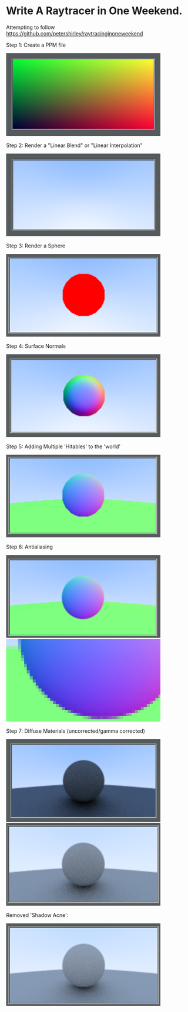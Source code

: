 # Write A Raytracer in One Weekend.
Attempting to follow https://github.com/petershirley/raytracinginoneweekend

Step 1: Create a PPM file

<img src="renders/ppm_example.png" width="420" height="224" />

Step 2: Render a "Linear Blend" or "Linear Interpolation"

<img src="renders/ppm_lerp.png" width="420" height="224" />

Step 3: Render a Sphere

<img src="renders/ppm_rendering_a_sphere.png" width="420" height="224" />

Step 4: Surface Normals

<img src="renders/ppm_surface_normals.png" width="420" height="224" />

Step 5: Adding Multiple 'Hitables' to the 'world'

<img src="renders/ppm_multiple_spheres.png" width="420" height="224" />

Step 6: Antialiasing

<img src="renders/ppm_antialiasing_full.png" width="420" height="224" /><img src="renders/ppm_antialiasing.png" width="420" height="224" />

Step 7: Diffuse Materials (uncorrected/gamma corrected)

<img src="renders/ppm_diffuse_uncorrected.png" width="420" height="224" /><img src="renders/ppm_diffuse_corrected.png" width="420" height="224" />

Removed 'Shadow Acne':

<img src="renders/ppm_diffuse_corrected_acne_free.png" width="420" height="224" />